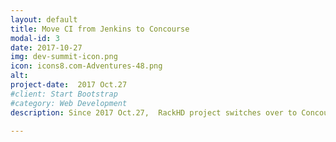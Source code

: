 ```yaml
---
layout: default
title: Move CI from Jenkins to Concourse
modal-id: 3
date: 2017-10-27
img: dev-summit-icon.png
icon: icons8.com-Adventures-48.png
alt: 
project-date:  2017 Oct.27
#client: Start Bootstrap
#category: Web Development
description: Since 2017 Oct.27,  RackHD project switches over to Concourse based pipelines for Pull Request quality gate testing and continuous delivery.<br/> When a PR is created, a RackHD Committer will first need to set the “run-test” label on the PR to allow the PR Quality Gate test runs.  A RackHD Committer will then need to review the PR.  Once the PR passes both the code review and the PR Quality gate tests, a RackHD Committer can then merge the PR to master. <br/> Once the PR has been merged to master the POST Merge Test will run.  Once the Post Merge Test passes, the new docker,  debian images will be posted to DockerHub and Bintray.<br/> For dependent PRs, “depends on: <PR Link>” needs to be included in the comments for each dependency on a new line. A link to the PR status will be posted to the PR status in github with details and log information. <a href="http://rackhd.readthedocs.io/en/latest/devguide/contributing.html#quality-gates-for-the-pull-requests"></a> is  updated to reflect these changes.<br/> At the same time, OVA/Vagrant packages release have be deprecated, but scripts are provided to help community to build images .

---
```

